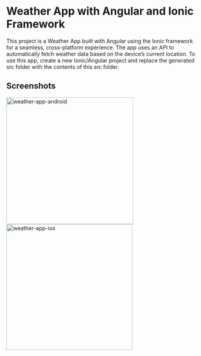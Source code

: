 <h1>Weather App with Angular and Ionic Framework</h1>

<p>This project is a Weather App built with Angular using the Ionic framework for a seamless, cross-platform experience. The app uses an API to automatically fetch weather data based on the device’s current location. To use this app, create a new Ionic/Angular project and replace the generated src folder with the contents of this src folder.</p>

<h2>Screenshots</h2>

<img width="333" alt="weather-app-android" src="https://github.com/user-attachments/assets/470af461-6f70-4635-9205-778a4f36489a">
<img width="331" alt="weather-app-ios" src="https://github.com/user-attachments/assets/2687e52a-225f-45ab-869c-55d8f82f7654">
